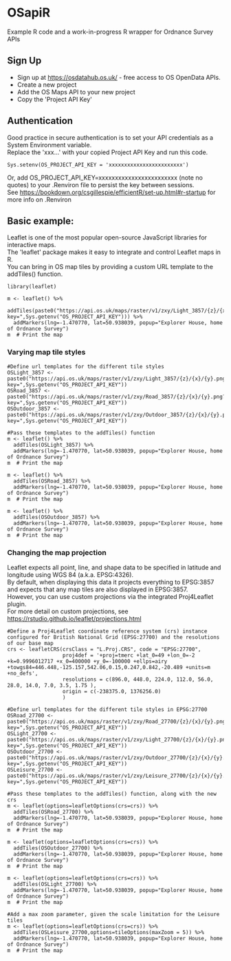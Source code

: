 # OSapiR
Example R code and a work-in-progress R wrapper for Ordnance Survey APIs

## Sign Up
- Sign up at https://osdatahub.os.uk/ - free access to OS OpenData APIs.
- Create a new project 
- Add the OS Maps API to your new project
- Copy the 'Project API Key' 

## Authentication
Good practice in secure authentication is to set your API credentials as a System Environment variable.  
Replace the 'xxx...' with your copied Project API Key and run this code.  

`Sys.setenv(OS_PROJECT_API_KEY = 'xxxxxxxxxxxxxxxxxxxxxxxx')`

Or, add OS_PROJECT_API_KEY=xxxxxxxxxxxxxxxxxxxxxxxx (note no quotes) to your .Renviron file to persist the key between sessions.  
See https://bookdown.org/csgillespie/efficientR/set-up.html#r-startup for more info on .Renviron

## Basic example:
Leaflet is one of the most popular open-source JavaScript libraries for interactive maps.   
The 'leaflet' package makes it easy to integrate and control Leaflet maps in R.  
You can bring in OS map tiles by providing a custom URL template to the addTiles() function.  

```
library(leaflet)

m <- leaflet() %>%
  addTiles(paste0("https://api.os.uk/maps/raster/v1/zxy/Light_3857/{z}/{x}/{y}.png?key=",Sys.getenv("OS_PROJECT_API_KEY"))) %>% 
  addMarkers(lng=-1.470770, lat=50.938039, popup="Explorer House, home of Ordnance Survey")
m  # Print the map
```

### Varying map tile styles

```
#Define url templates for the different tile styles
OSLight_3857 <- paste0("https://api.os.uk/maps/raster/v1/zxy/Light_3857/{z}/{x}/{y}.png?key=",Sys.getenv("OS_PROJECT_API_KEY"))
OSRoad_3857 <- paste0("https://api.os.uk/maps/raster/v1/zxy/Road_3857/{z}/{x}/{y}.png?key=",Sys.getenv("OS_PROJECT_API_KEY"))
OSOutdoor_3857 <- paste0("https://api.os.uk/maps/raster/v1/zxy/Outdoor_3857/{z}/{x}/{y}.png?key=",Sys.getenv("OS_PROJECT_API_KEY"))

#Pass these templates to the addTiles() function
m <- leaflet() %>%
  addTiles(OSLight_3857) %>% 
  addMarkers(lng=-1.470770, lat=50.938039, popup="Explorer House, home of Ordnance Survey")
m  # Print the map

m <- leaflet() %>%
  addTiles(OSRoad_3857) %>% 
  addMarkers(lng=-1.470770, lat=50.938039, popup="Explorer House, home of Ordnance Survey")
m  # Print the map

m <- leaflet() %>%
  addTiles(OSOutdoor_3857) %>% 
  addMarkers(lng=-1.470770, lat=50.938039, popup="Explorer House, home of Ordnance Survey")
m  # Print the map
```


### Changing the map projection
Leaflet expects all point, line, and shape data to be specified in latitude and longitude using WGS 84 (a.k.a. EPSG:4326).   
By default, when displaying this data it projects everything to EPSG:3857 and expects that any map tiles are also displayed in EPSG:3857.  
However, you can use custom projections via the integrated Proj4Leaflet plugin.  
For more detail on custom projections, see https://rstudio.github.io/leaflet/projections.html 

```
#Define a Proj4Leaflet coordinate reference system (crs) instance configured for British National Grid (EPSG:27700) and the resolutions of our base map
crs <- leafletCRS(crsClass = "L.Proj.CRS", code = "EPSG:27700",
                  proj4def = '+proj=tmerc +lat_0=49 +lon_0=-2 +k=0.9996012717 +x_0=400000 +y_0=-100000 +ellps=airy +towgs84=446.448,-125.157,542.06,0.15,0.247,0.842,-20.489 +units=m +no_defs',
                  resolutions = c(896.0, 448.0, 224.0, 112.0, 56.0, 28.0, 14.0, 7.0, 3.5, 1.75 ),
                  origin = c(-238375.0, 1376256.0)
                  )

#Define url templates for the different tile styles in EPSG:27700 
OSRoad_27700 <- paste0("https://api.os.uk/maps/raster/v1/zxy/Road_27700/{z}/{x}/{y}.png?key=",Sys.getenv("OS_PROJECT_API_KEY"))
OSLight_27700 <- paste0("https://api.os.uk/maps/raster/v1/zxy/Light_27700/{z}/{x}/{y}.png?key=",Sys.getenv("OS_PROJECT_API_KEY"))
OSOutdoor_27700 <- paste0("https://api.os.uk/maps/raster/v1/zxy/Outdoor_27700/{z}/{x}/{y}.png?key=",Sys.getenv("OS_PROJECT_API_KEY"))
OSLeisure_27700 <- paste0("https://api.os.uk/maps/raster/v1/zxy/Leisure_27700/{z}/{x}/{y}.png?key=",Sys.getenv("OS_PROJECT_API_KEY"))

#Pass these templates to the addTiles() function, along with the new crs
m <- leaflet(options=leafletOptions(crs=crs)) %>%
  addTiles(OSRoad_27700) %>% 
  addMarkers(lng=-1.470770, lat=50.938039, popup="Explorer House, home of Ordnance Survey")
m  # Print the map

m <- leaflet(options=leafletOptions(crs=crs)) %>%
  addTiles(OSOutdoor_27700) %>% 
  addMarkers(lng=-1.470770, lat=50.938039, popup="Explorer House, home of Ordnance Survey")
m  # Print the map

m <- leaflet(options=leafletOptions(crs=crs)) %>%
  addTiles(OSLight_27700) %>% 
  addMarkers(lng=-1.470770, lat=50.938039, popup="Explorer House, home of Ordnance Survey")
m  # Print the map

#Add a max zoom parameter, given the scale limitation for the Leisure tiles 
m <- leaflet(options=leafletOptions(crs=crs)) %>%
  addTiles(OSLeisure_27700,options=tileOptions(maxZoom = 5)) %>% 
  addMarkers(lng=-1.470770, lat=50.938039, popup="Explorer House, home of Ordnance Survey")
m  # Print the map
```
